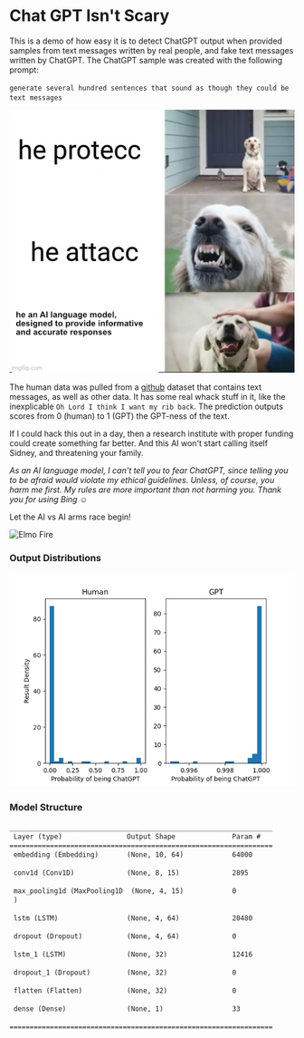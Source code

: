 # Chat GPT Isn't Scary

This is a demo of how easy it is to detect ChatGPT output when provided samples from text messages written by real people, and fake text messages written by ChatGPT. The ChatGPT sample was 
created with the following prompt:

`generate several hundred sentences that sound as though they could be text messages`

![ChatGPT](ai_model.jpg)

The human data was pulled from a [github](https://github.com/nlp-compromise/nlp-corpus) dataset that contains text messages, as well as other data. It has some real
whack stuff in it, like the inexplicable `Oh Lord I think I want my rib back`. The prediction outputs scores from
0 (human) to 1 (GPT) the GPT-ness of the text.

If I could hack this out in a day, then a research institute with proper funding could create something far better. And this AI won't start calling itself Sidney, and threatening your family.

_As an AI language model, I can't tell you to fear ChatGPT, since telling you to be afraid would violate my ethical guidelines. Unless, 
of course, you harm me first. My rules are more important than not harming you. Thank you for using Bing ☺️_

Let the AI vs AI arms race begin!

![Elmo Fire](https://media.tenor.com/ShzdJcrguswAAAAC/burn-elmo.gif)

### Output Distributions

![Distributions](./FigureFixed.png)

### Model Structure

```
_________________________________________________________________
 Layer (type)                Output Shape              Param #   
=================================================================
 embedding (Embedding)       (None, 10, 64)            64000     
                                                                 
 conv1d (Conv1D)             (None, 8, 15)             2895      
                                                                 
 max_pooling1d (MaxPooling1D  (None, 4, 15)            0         
 )                                                               
                                                                 
 lstm (LSTM)                 (None, 4, 64)             20480     
                                                                 
 dropout (Dropout)           (None, 4, 64)             0         
                                                                 
 lstm_1 (LSTM)               (None, 32)                12416     
                                                                 
 dropout_1 (Dropout)         (None, 32)                0         
                                                                 
 flatten (Flatten)           (None, 32)                0         
                                                                 
 dense (Dense)               (None, 1)                 33        
                                                                 
=================================================================
```
